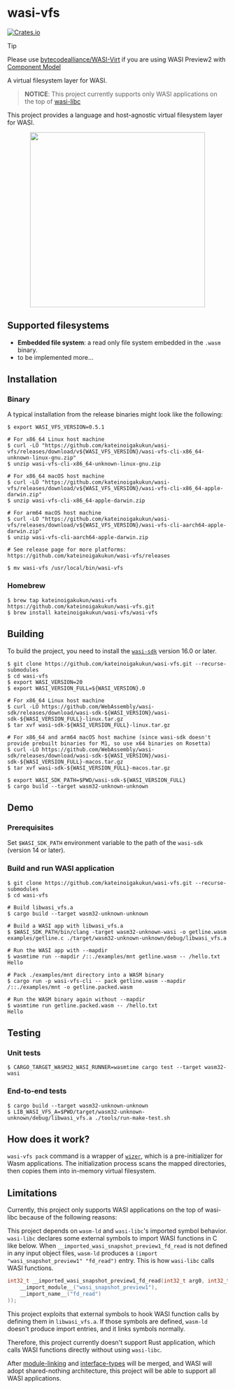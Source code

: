 # wasi-vfs

[![Crates.io](https://img.shields.io/crates/v/wasi-vfs)](https://crates.io/crates/wasi-vfs)

> [!TIP]
> Please use [bytecodealliance/WASI-Virt](http://github.com/bytecodealliance/WASI-Virt) if you are using WASI Preview2 with [Component Model](https://github.com/WebAssembly/component-model)

A virtual filesystem layer for WASI.

> **NOTICE**: This project currently supports only WASI applications on the top of [wasi-libc](https://github.com/webassembly/wasi-libc)

This project provides a language and host-agnostic virtual filesystem layer for WASI.

<div align="center">
  <img src="./docs/overview.png" width="400px">
</div>

## Supported filesystems

- **Embedded file system**: a read only file system embedded in the `.wasm` binary.
- to be implemented more...

## Installation

### Binary

A typical installation from the release binaries might look like the following:

```console
$ export WASI_VFS_VERSION=0.5.1

# For x86_64 Linux host machine
$ curl -LO "https://github.com/kateinoigakukun/wasi-vfs/releases/download/v${WASI_VFS_VERSION}/wasi-vfs-cli-x86_64-unknown-linux-gnu.zip"
$ unzip wasi-vfs-cli-x86_64-unknown-linux-gnu.zip

# For x86_64 macOS host machine
$ curl -LO "https://github.com/kateinoigakukun/wasi-vfs/releases/download/v${WASI_VFS_VERSION}/wasi-vfs-cli-x86_64-apple-darwin.zip"
$ unzip wasi-vfs-cli-x86_64-apple-darwin.zip

# For arm64 macOS host machine
$ curl -LO "https://github.com/kateinoigakukun/wasi-vfs/releases/download/v${WASI_VFS_VERSION}/wasi-vfs-cli-aarch64-apple-darwin.zip"
$ unzip wasi-vfs-cli-aarch64-apple-darwin.zip

# See release page for more platforms: https://github.com/kateinoigakukun/wasi-vfs/releases

$ mv wasi-vfs /usr/local/bin/wasi-vfs
```

### Homebrew

```console
$ brew tap kateinoigakukun/wasi-vfs https://github.com/kateinoigakukun/wasi-vfs.git
$ brew install kateinoigakukun/wasi-vfs/wasi-vfs
```

## Building

To build the project, you need to install the [`wasi-sdk`](https://github.com/WebAssembly/wasi-sdk) version 16.0 or later.

```console
$ git clone https://github.com/kateinoigakukun/wasi-vfs.git --recurse-submodules
$ cd wasi-vfs
$ export WASI_VERSION=20
$ export WASI_VERSION_FULL=${WASI_VERSION}.0

# For x86_64 Linux host machine
$ curl -LO https://github.com/WebAssembly/wasi-sdk/releases/download/wasi-sdk-${WASI_VERSION}/wasi-sdk-${WASI_VERSION_FULL}-linux.tar.gz
$ tar xvf wasi-sdk-${WASI_VERSION_FULL}-linux.tar.gz

# For x86_64 and arm64 macOS host machine (since wasi-sdk doesn't provide prebuilt binaries for M1, so use x64 binaries on Rosetta)
$ curl -LO https://github.com/WebAssembly/wasi-sdk/releases/download/wasi-sdk-${WASI_VERSION}/wasi-sdk-${WASI_VERSION_FULL}-macos.tar.gz
$ tar xvf wasi-sdk-${WASI_VERSION_FULL}-macos.tar.gz

$ export WASI_SDK_PATH=$PWD/wasi-sdk-${WASI_VERSION_FULL}
$ cargo build --target wasm32-unknown-unknown
```

## Demo

### Prerequisites

Set `$WASI_SDK_PATH` environment variable to the path of the `wasi-sdk` (version 14 or later).

### Build and run WASI application

```console
$ git clone https://github.com/kateinoigakukun/wasi-vfs.git --recurse-submodules
$ cd wasi-vfs

# Build libwasi_vfs.a
$ cargo build --target wasm32-unknown-unknown

# Build a WASI app with libwasi_vfs.a
$ $WASI_SDK_PATH/bin/clang -target wasm32-unknown-wasi -o getline.wasm examples/getline.c ./target/wasm32-unknown-unknown/debug/libwasi_vfs.a

# Run the WASI app with --mapdir
$ wasmtime run --mapdir /::./examples/mnt getline.wasm -- /hello.txt
Hello

# Pack ./examples/mnt directory into a WASM binary
$ cargo run -p wasi-vfs-cli -- pack getline.wasm --mapdir /::./examples/mnt -o getline.packed.wasm

# Run the WASM binary again without --mapdir
$ wasmtime run getline.packed.wasm -- /hello.txt
Hello
```

## Testing

### Unit tests

```console
$ CARGO_TARGET_WASM32_WASI_RUNNER=wasmtime cargo test --target wasm32-wasi
```

### End-to-end tests

```console
$ cargo build --target wasm32-unknown-unknown
$ LIB_WASI_VFS_A=$PWD/target/wasm32-unknown-unknown/debug/libwasi_vfs.a ./tools/run-make-test.sh
```


## How does it work?

`wasi-vfs pack` command is a wrapper of [`wizer`](https://github.com/bytecodealliance/wizer/), which is a pre-initializer for Wasm applications.
The initialization process scans the mapped directories, then copies them into in-memory virtual filesystem.

## Limitations

Currently, this project only supports WASI applications on the top of wasi-libc because of the following reasons:

This project depends on `wasm-ld` and `wasi-libc`'s imported symbol behavior.
  `wasi-libc` declares some external symbols to import WASI functions in C like below. When `__imported_wasi_snapshot_preview1_fd_read` is not defined in any input object files, `wasm-ld` produces a `(import "wasi_snapshot_preview1" "fd_read")` entry. This is how `wasi-libc` calls WASI functions.

```c
int32_t __imported_wasi_snapshot_preview1_fd_read(int32_t arg0, int32_t arg1, int32_t arg2, int32_t arg3) __attribute__((
    __import_module__("wasi_snapshot_preview1"),
    __import_name__("fd_read")
));
```

This project exploits that external symbols to hook WASI function calls by defining them in `libwasi_vfs.a`. If those symbols are defined, `wasm-ld` doesn't produce import entries, and it links symbols normally.

Therefore, this project currently doesn't support Rust application, which calls WASI functions directly without using `wasi-libc`.


After [module-linking](https://github.com/WebAssembly/module-linking/blob/main/design/proposals/module-linking/Explainer.md) and [interface-types](https://github.com/WebAssembly/interface-types) will be merged, and WASI will adopt shared-nothing architecture, this project will be able to support all WASI applications.
